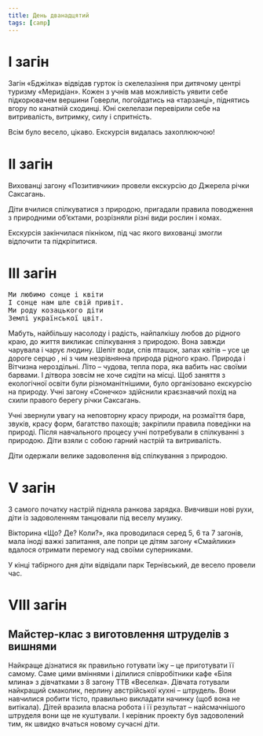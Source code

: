```yaml
---
title: День дванадцятий
tags: [camp]
---
```


# І загін

Загін «Бджілка» відвідав гурток із скелелазіння при дитячому центрі туризму «Меридіан». Кожен з учнів мав можливість уявити себе підкорювачем вершини Говерли, погойдатись на «тарзанці», піднятись вгору по канатній сходинці. Юні скелелази перевірили себе на витривалість, витримку, силу і спритність.

Всім було весело, цікаво. Екскурсія видалась захоплюючою!

<slideshow id="72157697433645334"></slideshow>

# ІІ загін

Вихованці загону «Позитивчики» провели екскурсію до Джерела річки Саксагань.

Діти вчилися спілкуватися з природою, пригадали правила поводження з природними об’єктами, розрізняли різні види рослин і комах.

Екскурсія закінчилася пікніком, під час якого вихованці змогли відпочити та підкріпитися.

<slideshow id="72157692181948600"></slideshow>

# ІІІ загін

<pre>
Ми любимо сонце і квіти
І сонце нам шле свій привіт.
Ми роду козацького діти
Землі української цвіт.
</pre>

Мабуть, найбільшу насолоду і радість, найпалкішу любов до рідного краю, до життя викликає спілкування з природою. Вона завжди чарувала і чарує людину. Шепіт води, спів пташок, запах квітів – усе це дороге серцю , ні з чим незрівнянна природа рідного краю. Природа і Вітчизна нероздільні. Літо – чудова, тепла пора, яка вабить нас своїми барвами. І дітвора зовсім не хоче сидіти на місці. Щоб заняття з екологічної освіти були різноманітнішими, було організовано екскурсію на природу. Учні загону «Сонечко» здійснили краєзнавчий похід на схили правого берегу річки Саксагань.

Учні звернули увагу на неповторну красу природи, на розмаїття барв, звуків, красу форм, багатство пахощів; закріпили правила поведінки на природі. Після навчального процесу учні потребували в спілкуванні з природою. Діти взяли с собою гарний настрій та витривалість.

Діти одержали велике задоволення від спілкування з природою.

<slideshow id="72157697433815964"></slideshow>

# V загін

З самого початку настрій підняла ранкова зарядка. Вивчивши нові рухи, діти із задоволенням танцювали під веселу музику.

Вікторина «Що? Де? Коли?», яка проводилася серед 5, 6 та 7 загонів, мала іноді важкі запитання, але попри це дітям загону «Смайлики» вдалося отримати перемогу над своїми суперниками.

У кінці табірного дня діти відвідали парк Тернівський, де весело провели час.

<slideshow id="72157670105032058"></slideshow>

# VIII загін

## Майстер-клас з виготовлення штруделів з вишнями

Найкраще дізнатися як правильно готувати їжу – це приготувати її самому. Саме цими вміннями і ділилися співробітники кафе «Біля млина» з дівчатками з 8 загону ТТВ «Веселка». Дівчата готували найкращий смаколик, перлину австрійської кухні – штрудель. Вони навчилися робити тісто, правильно викладати начинку (щоб вона не витікала). Дітей вразила власна робота і її результат – найсмачнішого штруделя вони ще не куштували. І керівник проекту був задоволений тим, як швидко вчаться новому сучасні діти.

<slideshow id="72157670105049088"></slideshow>
